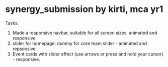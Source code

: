 # synergy_submission by kirti, mca yr1
Tasks:
1) Made a responsive navbar, suitable for all screen sizes. animated and responsive
2) slider for homepage: dummy for core team slider - animated and repsonsive 
3) Event cards with slider effect (use arrows or press and hold your cursor) - responsive.
